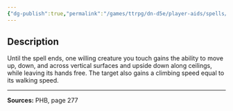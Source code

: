 ```yaml
---
{"dg-publish":true,"permalink":"/games/ttrpg/dn-d5e/player-aids/spells/level-2/spider-climb/","tags":["TTRPG/DND/5e","verbal","somatic","material","concentration","Spell"],"noteIcon":""}
---
```



## Description
Until the spell ends, one willing creature you touch gains the ability to move up, down, and across vertical surfaces and upside down along ceilings, while leaving its hands free.
The target also gains a climbing speed equal to its walking speed.

---

**Sources:** PHB, page 277
